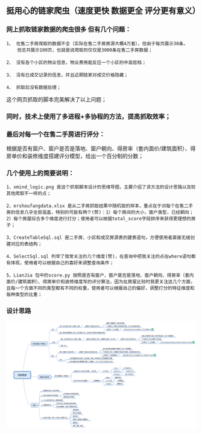 ## 挺用心的链家爬虫（速度更快  数据更全  评分更有意义）

### 网上抓取链家数据的爬虫很多 但有几个问题：
```
1、 在售二手房爬取的数据不全（实际在售二手房房源大概4万套），但由于每页展示30条，
    但总共展示100页，也就是说爬取的仅仅是3000条在售二手房数据；

2、 没有各个小区的物业信息，物业费用能反应一个小区的中高低档；

3、 没有已成交记录的信息，并且近期链家对成交价格隐藏；

4、 抓取后没有数据处理；
```

这个网页抓取的脚本完美解决了以上问题；

### 同时，技术上使用了多进程+多协程的方法，提高抓取效率；
### 最后对每一个在售二手房进行评分：
根据是否有窗户、窗户是否是落地、窗户朝向、得房率（套内面价/建筑面积）、得房单价和装修维度搭建评分模型，给出一个百分制的分数；



### 几个使用上的简要说明：
```
1、xmind_logic.png 是这个抓取脚本设计的思维导图，主要介绍了该方法的设计思路以及较其他爬取不一样的点；

2、ershoufangdata.xlsx 是从二手房抓取结果中随机取的样本，重点在于对每个在售二手房的信息几乎全部涵盖，特别的可能有两个(赞)：1）每个房间的大小，窗户类型，已经朝向；2）每个房屋综合多个维度进行打分；使用者可以根据total_score字段排序来获得更理想的房子；

3、CreateTableSql.sql 是二手房、小区和成交房源表的建表语句，方便使用者直接无缝创建对应的表结构；

4、SelectSql.sql 列举了我常关注的几个维度(赞)，在查询中把我关注的点在where语句都有体现，使用者可以根据自己的喜好来调整查询条件；

5、LianJia 包中的score.py 按照是否有窗户、窗户是否是落地、窗户朝向、得房率（套内面价/建筑面积）、得房单价和装修维度写的评分算法，因为在房屋比较时我更关注这几个方面，且每一个方面不同的类型都有不同的权重，使用者可以根据自己的偏好，调整打分的特征维度和每种类型的比重；
```

### 设计思路

![思维导图](xmind_logic.png)


